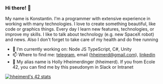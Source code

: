 
### Hi there! 👋


My name is Konstantin. I'm a programmer with extensive experience in working with many technologies.
I love to create something beautiful, like code or graphics things. Every day I learn new features, technologies, or improve my skills.
I like to talk about technology (e.g. new SpaceX robot) and news. Also I don't forget to take care of my health and do free running

- 🔭 I’m currently working on: Node JS TypeScript, C#, Unity
- 📫 Where to find me: [telegram](https://t.me/hheimerd), email (hheimerd@gmail.com), [linkedin](https://www.linkedin.com/in/konstantin-chernyaev-865b48233/)
- 🥸 My alias name is Holly Hheimerdinger (hheimerd). If you from Ecole 42, you can find me by this pseudonym in Slack or Intranet


[![hheimerd's 42 stats](https://badge42.herokuapp.com/api/stats/hheimerd)](https://github.com/JaeSeoKim/badge42)
